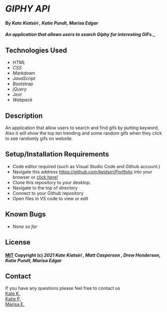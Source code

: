# _GIPHY API_

#### By _Kate Kiatsiri , Katie Pundt, Marisa Edgar_

#### _An application that allows users to search Giphy for interesting GIFs.__

## Technologies Used

* _HTML_
* _CSS_
* _Markdown_
* _JavaScript_
* _Bootstrap_
* _jQuery_
* _Jest_
* _Webpack_

## Description

An application that allow users to search and find gifs by putting keyword, Also it will show the top ten trending and some random gifs when they click to see randomly gifs on website.

## Setup/Installation Requirements

* Code editor required (such as Visual Studio Code and Github account.)
* Navigate this address https://github.com/keidsiri/Portfolio into your browser or 
<a href="https://github.com/keidsiri/Portfolio"> click here! </a>
* Clone this repository to your desktop.
* Navigate to the top of directory
* Connect to your Github repository
* Open files in VS code to view or edit

## Known Bugs

* _None so far_

## License 

#### [MIT](https://opensource.org/licenses/MIT) Copyright (c) _2021_ _Kate Kiatsiri , Matt Casperson , Drew Henderson, Katie Pundt, Marisa Edgar_

## Contact
If you have any questions please feel free to contact us <br>
[Kate K.](mailto:keidsiri@gmail.com) <br>
[Katie P.](mailto:kzpundt@gmail.com)<br>
[Marisa E.](mailto:marisaedgar1212@gmail.com)<br>

